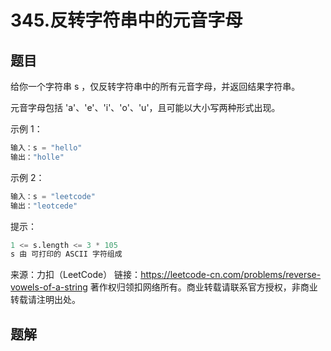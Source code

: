 # 345.反转字符串中的元音字母

## 题目

给你一个字符串 s ，仅反转字符串中的所有元音字母，并返回结果字符串。

元音字母包括 'a'、'e'、'i'、'o'、'u'，且可能以大小写两种形式出现。


示例 1：
```python
输入：s = "hello"
输出："holle"
```

示例 2：
```python
输入：s = "leetcode"
输出："leotcede"
```

提示：
```python
1 <= s.length <= 3 * 105
s 由 可打印的 ASCII 字符组成
```

来源：力扣（LeetCode）
链接：https://leetcode-cn.com/problems/reverse-vowels-of-a-string
著作权归领扣网络所有。商业转载请联系官方授权，非商业转载请注明出处。

## 题解

